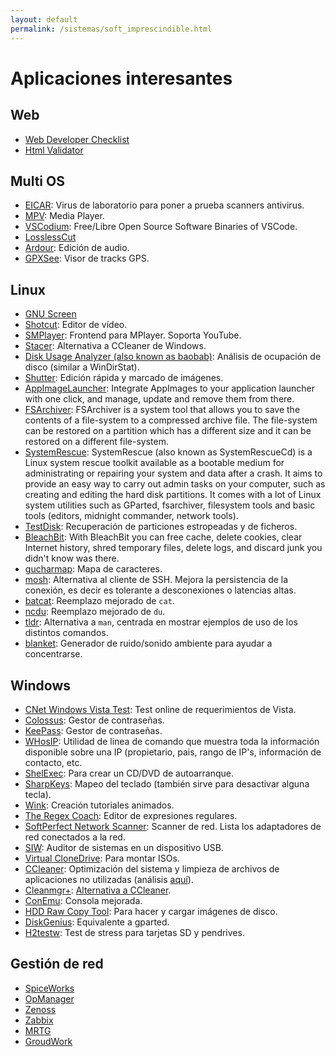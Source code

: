 ```yaml
---
layout: default
permalink: /sistemas/soft_imprescindible.html
---
```


# Aplicaciones interesantes

## Web

* [Web Developer Checklist](https://addons.mozilla.org/es/firefox/addon/webdeveloperchecklist/)
* [Html Validator](https://addons.mozilla.org/es/firefox/addon/html-validator/)

## Multi OS

* [EICAR](http://www.eicar.org/): Virus de laboratorio para poner a prueba scanners antivirus.
* [MPV](https://mpv.io/): Media Player.
* [VSCodium](https://vscodium.com/): Free/Libre Open Source Software Binaries of VSCode.
* [LosslessCut](https://github.com/mifi/lossless-cut)
* [Ardour](https://ardour.org/): Edición de audio.
* [GPXSee](https://github.com/tumic0/GPXSee): Visor de tracks GPS.

## Linux

* [GNU Screen](http://phenobarbital.wordpress.com/2013/02/18/linux-usando-gnu-screen/)
* [Shotcut](https://www.shotcut.org/): Editor de vídeo.
* [SMPlayer](https://www.smplayer.info/): Frontend para MPlayer. Soporta YouTube.
* [Stacer](https://github.com/oguzhaninan/Stacer): Alternativa a CCleaner de Windows.
* [Disk Usage Analyzer (also known as baobab)](https://wiki.gnome.org/Apps/DiskUsageAnalyzer): Análisis de ocupación de disco (similar a WinDirStat).
* [Shutter](https://shutter-project.org/): Edición rápida y marcado de imágenes.
* [AppImageLauncher](https://github.com/TheAssassin/AppImageLauncher): Integrate AppImages to your application launcher with one click, and manage, update and remove them from there.
* [FSArchiver](https://www.fsarchiver.org/): FSArchiver is a system tool that allows you to save the contents of a file-system to a compressed archive file. The file-system can be restored on a partition which has a different size and it can be restored on a different file-system.
* [SystemRescue](https://www.system-rescue.org/): SystemRescue (also known as SystemRescueCd) is a Linux system rescue toolkit available as a bootable medium for administrating or repairing your system and data after a crash. It aims to provide an easy way to carry out admin tasks on your computer, such as creating and editing the hard disk partitions. It comes with a lot of Linux system utilities such as GParted, fsarchiver, filesystem tools and basic tools (editors, midnight commander, network tools).
* [TestDisk](https://www.cgsecurity.org/wiki/TestDisk): Recuperación de particiones estropeadas y de ficheros.
* [BleachBit](https://www.bleachbit.org/): With BleachBit you can free cache, delete cookies, clear Internet history, shred temporary files, delete logs, and discard junk you didn't know was there.
* [gucharmap](https://wiki.gnome.org/action/show/Apps/Gucharmap): Mapa de caracteres.
* [mosh](https://mosh.org/): Alternativa al cliente de SSH. Mejora la persistencia de la conexión, es decir es tolerante a desconexiones o latencias altas.
* [batcat](https://github.com/sharkdp/bat): Reemplazo mejorado de `cat`.
* [ncdu](https://dev.yorhel.nl/ncdu): Reemplazo mejorado de `du`.
* [tldr](https://tldr.sh/): Alternativa a `man`, centrada en mostrar ejemplos de uso de los distintos comandos.
* [blanket](https://github.com/rafaelmardojai/blanket): Generador de ruido/sonido ambiente para ayudar a concentrarse.

## Windows
* [CNet Windows Vista Test](http://reviews.cnet.com/4520-3672_7-6671810-1.html): Test online de requerimientos de Vista.
* [Colossus](http://www.alanit.com/programas/colossus.php): Gestor de contraseñas.
* [KeePass](http://keepass.info/): Gestor de contraseñas.
* [WHosIP](http://www.nirsoft.net/utils/whosip.html): Utilidad de linea de comando que muestra toda la información disponible sobre una IP (propietario, pais, rango de IP's, información de contacto, etc.
* [ShelExec](http://www.naughter.com/shelexec.html): Para crear un CD/DVD de autoarranque.
* [SharpKeys](http://www.randyrants.com/sharpkeys/): Mapeo del teclado (también sirve para desactivar alguna tecla).
* [Wink](http://www.debugmode.com/wink/): Creación tutoriales animados.
* [The Regex Coach](http://weitz.de/regex-coach/#license): Editor de expresiones regulares.
* [SoftPerfect Network Scanner](http://www.softperfect.com/products/networkscanner/): Scanner de red. Lista los adaptadores de red conectados a la red.
* [SIW](http://www.kriptopolis.org/auditor-de-sistemas-windows-en-usb): Auditor de sistemas en un dispositivo USB.
* [Virtual CloneDrive](http://www.slysoft.com/es/virtual-clonedrive.html): Para montar ISOs.
* [CCleaner](http://download.cnet.com/CCleaner/): Optimización del sistema y limpieza de archivos de aplicaciones no utilizadas (análisis [aquí](http://www.informatica-hoy.com.ar/optimizacion-mantenimiento-pc/CCleaner-optimiza-PC.php)).
* [Cleanmgr+](https://www.getclone.app/ms-apps/cleanmgrplus): [Alternativa a CCleaner](https://www.softzone.es/2019/02/09/cleanmgr-alternativa-ccleaner-windows-10/).
* [ConEmu](https://conemu.github.io/): Consola mejorada.
* [HDD Raw Copy Tool](http://hddguru.com/software/HDD-Raw-Copy-Tool/): Para hacer y cargar imágenes de disco.
* [DiskGenius](https://www.diskgenius.com/): Equivalente a gparted.
* [H2testw](https://www.heise.de/download/product/h2testw-50539): Test de stress para tarjetas SD y pendrives.

## Gestión de red

* [SpiceWorks](http://www.spiceworks.com)
* [OpManager](http://opmanager.com.es/)
* [Zenoss](http://www.zenoss.com/)
* [Zabbix](http://www.zabbix.org/)
* [MRTG](http://oss.oetiker.ch/mrtg/)
* [GroudWork](http://www.groundworkopensource.com/products/landing_rrdtool)
